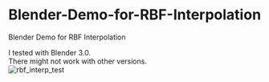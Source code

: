 # Blender-Demo-for-RBF-Interpolation
Blender Demo for RBF Interpolation<br>

I tested with Blender 3.0.<br>
There might not work with other versions.<br>
![rbf_interp_test](https://user-images.githubusercontent.com/69258547/158061645-295aad20-ca5b-4588-a73e-bc8df49ace98.gif)<br>
<br>
